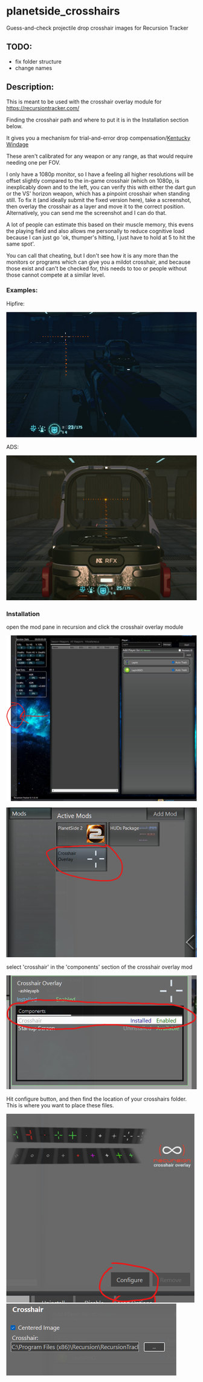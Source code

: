 # planetside_crosshairs

Guess-and-check projectile drop crosshair images for Recursion Tracker

## TODO:
- fix folder structure
- change names

## Description:
This is meant to be used with the crosshair overlay module for https://recursiontracker.com/

Finding the crosshair path and where to put it is in the Installation section below.

It gives you a mechanism for trial-and-error drop compensation/[Kentucky Windage](https://en.wikipedia.org/wiki/Windage#Ballistics)

These aren't calibrated for any weapon or any range, as that would require needing one per FOV.

I only have a 1080p monitor, so I have a feeling all higher resolutions will be offset slightly compared to the in-game crosshair (which on 1080p, is inexplicably down and to the left, you can verify this with either the dart gun or the VS' horizon weapon, which has a pinpoint crosshair when standing still.  To fix it (and ideally submit the fixed version here), take a screenshot, then overlay the crosshair as a layer and move it to the correct position.  Alternatively, you can send me the screenshot and I can do that.

A lot of people can estimate this based on their muscle memory, this evens the playing field and also allows me personally to reduce cognitive load because I can just go 'ok, thumper's hitting, I just have to hold at 5 to hit the same spot'.  

You can call that cheating, but I don't see how it is any more than the monitors or programs which can give you a mildot crosshair, and because those exist and can't be checked for, this needs to too or people without those cannot compete at a similar level.

### Examples:

Hipfire:

![Hipfire crosshairs](https://github.com/NireBryce/planetside_crosshairs/blob/main/instruction%20materials/example.png)

ADS:

![ADS crosshairs](https://github.com/NireBryce/planetside_crosshairs/blob/main/instruction%20materials/example-ads.png)

### Installation

open the mod pane in recursion and click the crosshair overlay module

![step 1](https://github.com/NireBryce/planetside_crosshairs/blob/main/instruction%20materials/1.png)





![step 2](https://github.com/NireBryce/planetside_crosshairs/blob/main/instruction%20materials/2.png)


select 'crosshair' in the 'components' section of the crosshair overlay mod

![step 3](https://github.com/NireBryce/planetside_crosshairs/blob/main/instruction%20materials/3.png)


Hit configure button, and then find the location of your crosshairs folder.  This is where you want to place these files.

![step 4](https://github.com/NireBryce/planetside_crosshairs/blob/main/instruction%20materials/4.png)
![step 5](https://github.com/NireBryce/planetside_crosshairs/blob/main/instruction%20materials/5.png)
